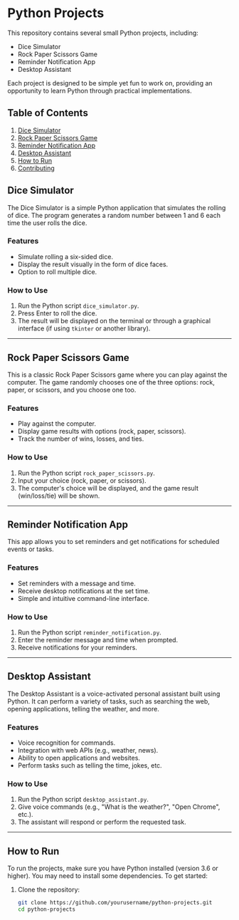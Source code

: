 # Python Projects

This repository contains several small Python projects, including:
- Dice Simulator
- Rock Paper Scissors Game
- Reminder Notification App
- Desktop Assistant

Each project is designed to be simple yet fun to work on, providing an opportunity to learn Python through practical implementations.

## Table of Contents

1. [Dice Simulator](#dice-simulator)
2. [Rock Paper Scissors Game](#rock-paper-scissors-game)
3. [Reminder Notification App](#reminder-notification-app)
4. [Desktop Assistant](#desktop-assistant)
5. [How to Run](#how-to-run)
6. [Contributing](#contributing)

## Dice Simulator

The Dice Simulator is a simple Python application that simulates the rolling of dice. The program generates a random number between 1 and 6 each time the user rolls the dice.

### Features
- Simulate rolling a six-sided dice.
- Display the result visually in the form of dice faces.
- Option to roll multiple dice.

### How to Use
1. Run the Python script `dice_simulator.py`.
2. Press Enter to roll the dice.
3. The result will be displayed on the terminal or through a graphical interface (if using `tkinter` or another library).

---

## Rock Paper Scissors Game

This is a classic Rock Paper Scissors game where you can play against the computer. The game randomly chooses one of the three options: rock, paper, or scissors, and you choose one too.

### Features
- Play against the computer.
- Display game results with options (rock, paper, scissors).
- Track the number of wins, losses, and ties.

### How to Use
1. Run the Python script `rock_paper_scissors.py`.
2. Input your choice (rock, paper, or scissors).
3. The computer's choice will be displayed, and the game result (win/loss/tie) will be shown.

---

## Reminder Notification App

This app allows you to set reminders and get notifications for scheduled events or tasks.

### Features
- Set reminders with a message and time.
- Receive desktop notifications at the set time.
- Simple and intuitive command-line interface.

### How to Use
1. Run the Python script `reminder_notification.py`.
2. Enter the reminder message and time when prompted.
3. Receive notifications for your reminders.

---

## Desktop Assistant

The Desktop Assistant is a voice-activated personal assistant built using Python. It can perform a variety of tasks, such as searching the web, opening applications, telling the weather, and more.

### Features
- Voice recognition for commands.
- Integration with web APIs (e.g., weather, news).
- Ability to open applications and websites.
- Perform tasks such as telling the time, jokes, etc.

### How to Use
1. Run the Python script `desktop_assistant.py`.
2. Give voice commands (e.g., "What is the weather?", "Open Chrome", etc.).
3. The assistant will respond or perform the requested task.

---

## How to Run

To run the projects, make sure you have Python installed (version 3.6 or higher). You may need to install some dependencies. To get started:

1. Clone the repository:
   ```bash
   git clone https://github.com/yourusername/python-projects.git
   cd python-projects
